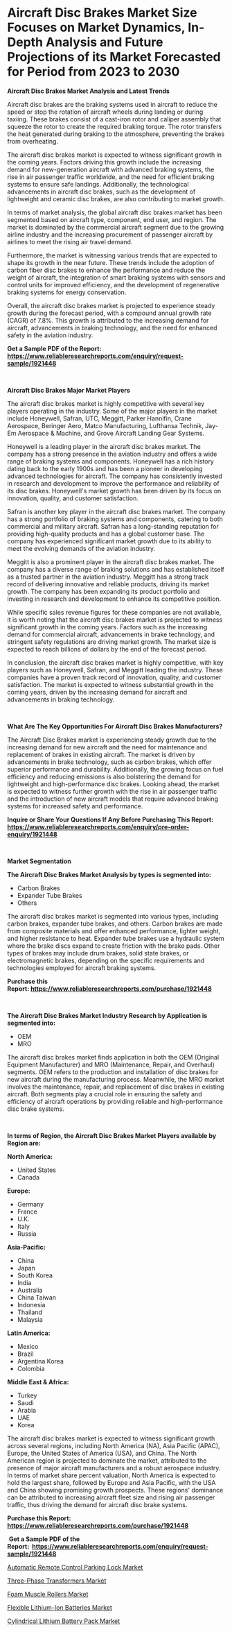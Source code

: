<p><h1>Aircraft Disc Brakes Market Size Focuses on Market Dynamics, In-Depth Analysis and Future Projections of its Market Forecasted for Period from 2023 to 2030</h1></p><p><strong>Aircraft Disc Brakes Market Analysis and Latest Trends</strong></p>
<p><p>Aircraft disc brakes are the braking systems used in aircraft to reduce the speed or stop the rotation of aircraft wheels during landing or during taxiing. These brakes consist of a cast-iron rotor and caliper assembly that squeeze the rotor to create the required braking torque. The rotor transfers the heat generated during braking to the atmosphere, preventing the brakes from overheating.</p><p>The aircraft disc brakes market is expected to witness significant growth in the coming years. Factors driving this growth include the increasing demand for new-generation aircraft with advanced braking systems, the rise in air passenger traffic worldwide, and the need for efficient braking systems to ensure safe landings. Additionally, the technological advancements in aircraft disc brakes, such as the development of lightweight and ceramic disc brakes, are also contributing to market growth.</p><p>In terms of market analysis, the global aircraft disc brakes market has been segmented based on aircraft type, component, end user, and region. The market is dominated by the commercial aircraft segment due to the growing airline industry and the increasing procurement of passenger aircraft by airlines to meet the rising air travel demand.</p><p>Furthermore, the market is witnessing various trends that are expected to shape its growth in the near future. These trends include the adoption of carbon fiber disc brakes to enhance the performance and reduce the weight of aircraft, the integration of smart braking systems with sensors and control units for improved efficiency, and the development of regenerative braking systems for energy conservation.</p><p>Overall, the aircraft disc brakes market is projected to experience steady growth during the forecast period, with a compound annual growth rate (CAGR) of 7.8%. This growth is attributed to the increasing demand for aircraft, advancements in braking technology, and the need for enhanced safety in the aviation industry.</p></p>
<p><strong>Get a Sample PDF of the Report:&nbsp; <a href="https://www.reliableresearchreports.com/enquiry/request-sample/1921448">https://www.reliableresearchreports.com/enquiry/request-sample/1921448</a></strong></p>
<p>&nbsp;</p>
<p><strong>Aircraft Disc Brakes Major Market Players</strong></p>
<p><p>The aircraft disc brakes market is highly competitive with several key players operating in the industry. Some of the major players in the market include Honeywell, Safran, UTC, Meggitt, Parker Hannifin, Crane Aerospace, Beringer Aero, Matco Manufacturing, Lufthansa Technik, Jay-Em Aerospace & Machine, and Grove Aircraft Landing Gear Systems.</p><p>Honeywell is a leading player in the aircraft disc brakes market. The company has a strong presence in the aviation industry and offers a wide range of braking systems and components. Honeywell has a rich history dating back to the early 1900s and has been a pioneer in developing advanced technologies for aircraft. The company has consistently invested in research and development to improve the performance and reliability of its disc brakes. Honeywell's market growth has been driven by its focus on innovation, quality, and customer satisfaction.</p><p>Safran is another key player in the aircraft disc brakes market. The company has a strong portfolio of braking systems and components, catering to both commercial and military aircraft. Safran has a long-standing reputation for providing high-quality products and has a global customer base. The company has experienced significant market growth due to its ability to meet the evolving demands of the aviation industry.</p><p>Meggitt is also a prominent player in the aircraft disc brakes market. The company has a diverse range of braking solutions and has established itself as a trusted partner in the aviation industry. Meggitt has a strong track record of delivering innovative and reliable products, driving its market growth. The company has been expanding its product portfolio and investing in research and development to enhance its competitive position.</p><p>While specific sales revenue figures for these companies are not available, it is worth noting that the aircraft disc brakes market is projected to witness significant growth in the coming years. Factors such as the increasing demand for commercial aircraft, advancements in brake technology, and stringent safety regulations are driving market growth. The market size is expected to reach billions of dollars by the end of the forecast period.</p><p>In conclusion, the aircraft disc brakes market is highly competitive, with key players such as Honeywell, Safran, and Meggitt leading the industry. These companies have a proven track record of innovation, quality, and customer satisfaction. The market is expected to witness substantial growth in the coming years, driven by the increasing demand for aircraft and advancements in braking technology.</p></p>
<p>&nbsp;</p>
<p><strong>What Are The Key Opportunities For Aircraft Disc Brakes Manufacturers?</strong></p>
<p><p>The Aircraft Disc Brakes market is experiencing steady growth due to the increasing demand for new aircraft and the need for maintenance and replacement of brakes in existing aircraft. The market is driven by advancements in brake technology, such as carbon brakes, which offer superior performance and durability. Additionally, the growing focus on fuel efficiency and reducing emissions is also bolstering the demand for lightweight and high-performance disc brakes. Looking ahead, the market is expected to witness further growth with the rise in air passenger traffic and the introduction of new aircraft models that require advanced braking systems for increased safety and performance.</p></p>
<p><strong>Inquire or Share Your Questions If Any Before Purchasing This Report: <a href="https://www.reliableresearchreports.com/enquiry/pre-order-enquiry/1921448">https://www.reliableresearchreports.com/enquiry/pre-order-enquiry/1921448</a></strong></p>
<p>&nbsp;</p>
<p><strong>Market Segmentation</strong></p>
<p><strong>The Aircraft Disc Brakes Market Analysis by types is segmented into:</strong></p>
<p><ul><li>Carbon Brakes</li><li>Expander Tube Brakes</li><li>Others</li></ul></p>
<p><p>The aircraft disc brakes market is segmented into various types, including carbon brakes, expander tube brakes, and others. Carbon brakes are made from composite materials and offer enhanced performance, lighter weight, and higher resistance to heat. Expander tube brakes use a hydraulic system where the brake discs expand to create friction with the brake pads. Other types of brakes may include drum brakes, solid state brakes, or electromagnetic brakes, depending on the specific requirements and technologies employed for aircraft braking systems.</p></p>
<p><strong>Purchase this Report:&nbsp;<a href="https://www.reliableresearchreports.com/purchase/1921448">https://www.reliableresearchreports.com/purchase/1921448</a></strong></p>
<p>&nbsp;</p>
<p><strong>The Aircraft Disc Brakes Market Industry Research by Application is segmented into:</strong></p>
<p><ul><li>OEM</li><li>MRO</li></ul></p>
<p><p>The aircraft disc brakes market finds application in both the OEM (Original Equipment Manufacturer) and MRO (Maintenance, Repair, and Overhaul) segments. OEM refers to the production and installation of disc brakes for new aircraft during the manufacturing process. Meanwhile, the MRO market involves the maintenance, repair, and replacement of disc brakes in existing aircraft. Both segments play a crucial role in ensuring the safety and efficiency of aircraft operations by providing reliable and high-performance disc brake systems.</p></p>
<p>&nbsp;</p>
<p><strong>In terms of Region, the Aircraft Disc Brakes Market Players available by Region are:</strong></p>
<p>
    <p> <strong> North America: </strong>
        <ul>
            <li>United States</li>
            <li>Canada</li>
        </ul>
        </p> 
    <p> <strong> Europe: </strong>
        <ul>
            <li>Germany</li>
            <li>France</li>
            <li>U.K.</li>
            <li>Italy</li>
            <li>Russia</li>
        </ul>
        </p> 
    <p> <strong> Asia-Pacific: </strong>
        <ul>
            <li>China</li>
            <li>Japan</li>
            <li>South Korea</li>
            <li>India</li>
            <li>Australia</li>
            <li>China Taiwan</li>
            <li>Indonesia</li>
            <li>Thailand</li>
            <li>Malaysia</li>
        </ul>
        </p> 
    <p> <strong> Latin America: </strong>
        <ul>
            <li>Mexico</li>
            <li>Brazil</li>
            <li>Argentina Korea</li>
            <li>Colombia</li>
        </ul>
        </p> 
    <p> <strong> Middle East & Africa: </strong>
        <ul>
            <li>Turkey</li>
            <li>Saudi</li>
            <li>Arabia</li>
            <li>UAE</li>
            <li>Korea</li>
        </ul>
    </p>
    </p>
<p><p>The aircraft disc brakes market is expected to witness significant growth across several regions, including North America (NA), Asia Pacific (APAC), Europe, the United States of America (USA), and China. The North American region is projected to dominate the market, attributed to the presence of major aircraft manufacturers and a robust aerospace industry. In terms of market share percent valuation, North America is expected to hold the largest share, followed by Europe and Asia Pacific, with the USA and China showing promising growth prospects. These regions' dominance can be attributed to increasing aircraft fleet size and rising air passenger traffic, thus driving the demand for aircraft disc brake systems.</p></p>
<p><strong>Purchase this Report: <a href="https://www.reliableresearchreports.com/purchase/1921448">https://www.reliableresearchreports.com/purchase/1921448</a></strong></p>
<p>&nbsp;<strong>Get a Sample PDF of the Report:&nbsp;&nbsp;<a href="https://www.reliableresearchreports.com/enquiry/request-sample/1921448">https://www.reliableresearchreports.com/enquiry/request-sample/1921448</a></strong></p>
<p><strong></strong></p>
<p><p><a href="https://medium.com/@stand.tough.park/automatic-remote-control-parking-lock-market-comprehensive-assessment-by-type-application-and-09b3197a063d">Automatic Remote Control Parking Lock Market</a></p><p><a href="https://www.linkedin.com/pulse/three-phase-transformers-market-size-growth-forecast-iacnf/">Three-Phase Transformers Market</a></p><p><a href="https://medium.com/@press.bell.sigh/foam-muscle-rollers-nbsp-market-focuses-on-market-share-size-and-projected-forecast-till-2030-626e6e7e1d87">Foam Muscle Rollers Market</a></p><p><a href="https://www.linkedin.com/pulse/decoding-flexible-lithium-ion-batteries-market-deep-dive-latest-kggif/">Flexible Lithium-Ion Batteries Market</a></p><p><a href="https://www.linkedin.com/pulse/cylindrical-lithium-battery-pack-market-research-report-provides-crnaf/">Cylindrical Lithium Battery Pack Market</a></p></p>